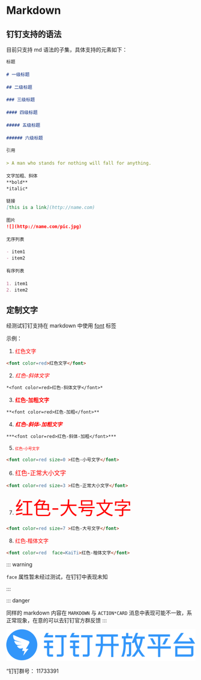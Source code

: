 # Markdown

## 钉钉支持的语法

目前只支持 md 语法的子集，具体支持的元素如下：

```markdown
标题

# 一级标题

## 二级标题

### 三级标题

#### 四级标题

##### 五级标题

###### 六级标题

引用

> A man who stands for nothing will fall for anything.

文字加粗、斜体
**bold**
*italic*

链接
[this is a link](http://name.com)

图片
![](http://name.com/pic.jpg)

无序列表

- item1
- item2

有序列表

1. item1
2. item2
```

## 定制文字

经测试钉钉支持在 markdown 中使用 [font](https://developer.mozilla.org/zh-CN/docs/Web/HTML/Element/font) 标签

示例：

1. <font color=red>红色文字</font>

```markdown
<font color=red>红色文字</font>
```

2. *<font color=red>红色-斜体文字</font>*

```markdown
*<font color=red>红色-斜体文字</font>*
```

3. **<font color=red>红色-加粗文字</font>**

```markdown
**<font color=red>红色-加粗</font>**
```

4. ***<font color=red>红色-斜体-加粗文字</font>***

```markdown
***<font color=red>红色-斜体-加粗</font>***
```

5. <font color=red size=0 >红色-小号文字</font>

```markdown
<font color=red size=0 >红色-小号文字</font>
```

6. <font color=red size=3 >红色-正常大小文字</font>

```markdown
<font color=red size=3 >红色-正常大小文字</font>
```

7. <font color=red size=7 >红色-大号文字</font>

```markdown
<font color=red size=7 >红色-大号文字</font>
```

8. <font color=red  face=KaiTi>红色-楷体文字</font>

```markdown
<font color=red  face=KaiTi>红色-楷体文字</font>
```

::: warning

`face` 属性暂未经过测试，在钉钉中表现未知

:::

::: danger

同样的 markdown 内容在 `MARKDOWN` 与 `ACTION*CARD` 消息中表现可能不一致，系正常现象，在意的可以去钉钉官方群反馈
:::

![dingTalkLogo](../assets/dingtalk-logo.png)

“钉钉群号： 11733391
